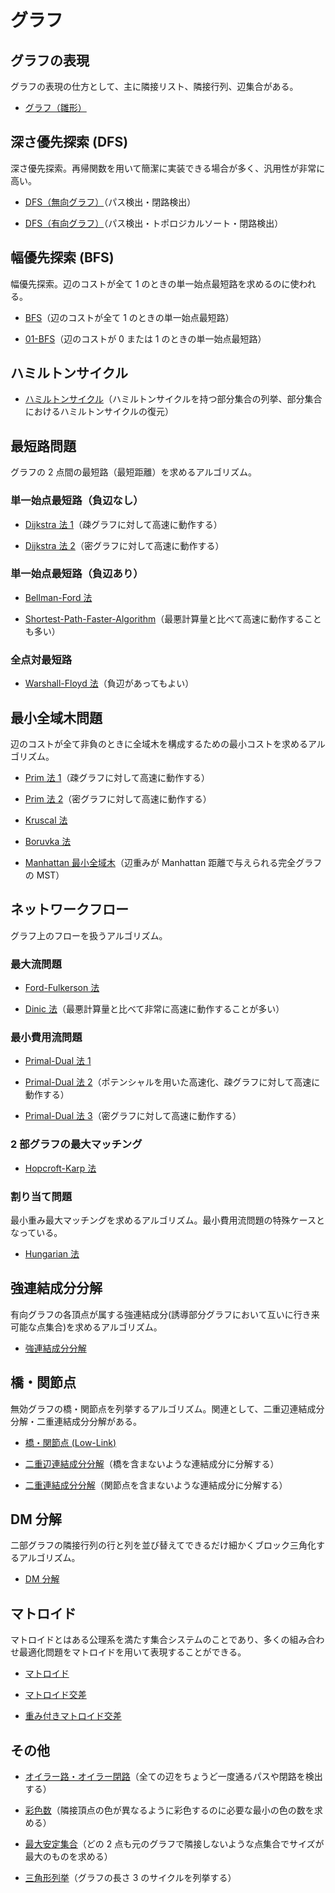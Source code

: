 # グラフ

## グラフの表現

グラフの表現の仕方として、主に隣接リスト、隣接行列、辺集合がある。

- [グラフ（雛形）](Graph_Template.hpp)

## 深さ優先探索 (DFS)

深さ優先探索。再帰関数を用いて簡潔に実装できる場合が多く、汎用性が非常に高い。

- [DFS（無向グラフ）](DFS_Undirected.hpp)（パス検出・閉路検出）

- [DFS（有向グラフ）](DFS_Directed.hpp)（パス検出・トポロジカルソート・閉路検出）

## 幅優先探索 (BFS)

幅優先探索。辺のコストが全て 1 のときの単一始点最短路を求めるのに使われる。

- [BFS](BFS.hpp)（辺のコストが全て 1 のときの単一始点最短路）

- [01-BFS](01-BFS.hpp)（辺のコストが 0 または 1 のときの単一始点最短路）

## ハミルトンサイクル

- [ハミルトンサイクル](Hamilton_Cycle.hpp)（ハミルトンサイクルを持つ部分集合の列挙、部分集合におけるハミルトンサイクルの復元）

## 最短路問題

グラフの 2 点間の最短路（最短距離）を求めるアルゴリズム。

### 単一始点最短路（負辺なし）

- [Dijkstra 法 1](Dijkstra-1.hpp)（疎グラフに対して高速に動作する）

- [Dijkstra 法 2](Dijkstra-2.hpp)（密グラフに対して高速に動作する）

### 単一始点最短路（負辺あり）

- [Bellman-Ford 法](Bellman-Ford.hpp)

- [Shortest-Path-Faster-Algorithm](Shortest-Path-Faster-Algorithm.hpp)（最悪計算量と比べて高速に動作することも多い）

### 全点対最短路

- [Warshall-Floyd 法](Warshall-Floyd.hpp)（負辺があってもよい）

## 最小全域木問題

辺のコストが全て非負のときに全域木を構成するための最小コストを求めるアルゴリズム。

- [Prim 法 1](Prim-1.hpp)（疎グラフに対して高速に動作する）

- [Prim 法 2](Prim-2.hpp)（密グラフに対して高速に動作する）

- [Kruscal 法](Kruscal.hpp)

- [Boruvka 法](Boruvka.hpp)

- [Manhattan 最小全域木](Manhattan_MST.hpp)（辺重みが Manhattan 距離で与えられる完全グラフの MST）

## ネットワークフロー

グラフ上のフローを扱うアルゴリズム。

### 最大流問題

- [Ford-Fulkerson 法](Ford-Fulkerson.hpp)

- [Dinic 法](Dinic.hpp)（最悪計算量と比べて非常に高速に動作することが多い）

### 最小費用流問題

- [Primal-Dual 法 1](Primal-Dual-1.hpp)

- [Primal-Dual 法 2](Primal-Dual-2.hpp)（ポテンシャルを用いた高速化、疎グラフに対して高速に動作する）

- [Primal-Dual 法 3](Primal-Dual-3.hpp)（密グラフに対して高速に動作する）

### 2 部グラフの最大マッチング

- [Hopcroft-Karp 法](Hopcroft-Karp.hpp)

### 割り当て問題

最小重み最大マッチングを求めるアルゴリズム。最小費用流問題の特殊ケースとなっている。

- [Hungarian 法](Hungarian.hpp)

## 強連結成分分解

有向グラフの各頂点が属する強連結成分(誘導部分グラフにおいて互いに行き来可能な点集合)を求めるアルゴリズム。

- [強連結成分分解](Strongly-Connected_Components.hpp)

## 橋・関節点

無効グラフの橋・関節点を列挙するアルゴリズム。関連として、二重辺連結成分分解・二重連結成分分解がある。

- [橋・関節点 (Low-Link)](Low_Link.hpp)

- [二重辺連結成分分解](Two-Edge-Connected_Components.hpp)（橋を含まないような連結成分に分解する）

- [二重連結成分分解](Biconnected_Components.hpp)（関節点を含まないような連結成分に分解する）

## DM 分解

二部グラフの隣接行列の行と列を並び替えてできるだけ細かくブロック三角化するアルゴリズム。

- [DM 分解](Dulmage-Mendelsohn_Decomposition.hpp)

## マトロイド

マトロイドとはある公理系を満たす集合システムのことであり、多くの組み合わせ最適化問題をマトロイドを用いて表現することができる。

- [マトロイド](Matroid.hpp)

- [マトロイド交差](Matroid_Intersection.hpp)

- [重み付きマトロイド交差](Weighted_Matroid_Intersection.hpp)

## その他

- [オイラー路・オイラー閉路](Eulerian_Trail.hpp)（全ての辺をちょうど一度通るパスや閉路を検出する）

- [彩色数](Choromatic_Number.hpp)（隣接頂点の色が異なるように彩色するのに必要な最小の色の数を求める）

- [最大安定集合](Maximum_Independent_Set.hpp)（どの 2 点も元のグラフで隣接しないような点集合でサイズが最大のものを求める）

- [三角形列挙](Triangle_Enumerate.hpp)（グラフの長さ 3 のサイクルを列挙する）
